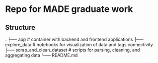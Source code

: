 # Repo for MADE graduate work

## Structure

.
    ├── app                             # container with backend and frontend applications
    ├── explore_data                    # notebooks for visualization of data and tags connectivity
    ├── scrap_and_clean_dataset         # scripts for parsing, cleaning, and aggregating data
    └── README.md
